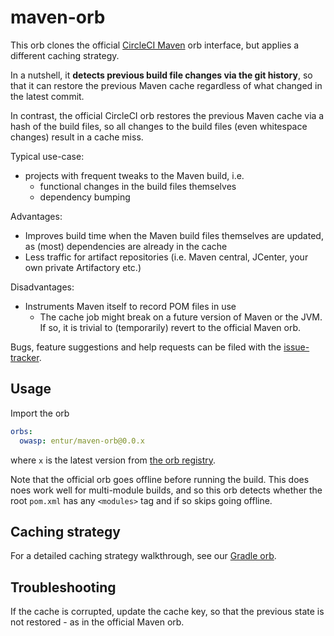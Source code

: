 # maven-orb
This orb clones the official [CircleCI Maven] orb interface, but applies a different caching strategy. 

In a nutshell, it __detects previous build file changes via the git history__, so that it can restore the previous Maven cache regardless of what changed in the latest commit.

In contrast, the official CircleCI orb restores the previous Maven cache via a hash of the build files, so all changes to the build files (even whitespace changes) result in a cache miss. 

Typical use-case:

 * projects with frequent tweaks to the Maven build, i.e.
   * functional changes in the build files themselves
   * dependency bumping

Advantages:

 * Improves build time when the Maven build files themselves are updated, as (most) dependencies are already in the cache
 * Less traffic for artifact repositories (i.e. Maven central, JCenter, your own private Artifactory etc.)

Disadvantages:

 *  Instruments Maven itself to record POM files in use
      * The cache job might break on a future version of Maven or the JVM. If so, it is trivial to (temporarily) revert to the official Maven orb.
      
Bugs, feature suggestions and help requests can be filed with the [issue-tracker].

## Usage
Import the orb

```yaml
orbs:
  owasp: entur/maven-orb@0.0.x
```

where `x` is the latest version from [the orb registry](https://circleci.com/orbs/registry/orb/entur/maven-orb).

Note that the official orb goes offline before running the build. This does noes work well for multi-module builds, and so this orb detects whether the root `pom.xml` has any `<modules>` tag and if so skips going offline.

## Caching strategy
For a detailed caching strategy walkthrough, see our [Gradle orb](https://github.com/entur/gradle-orb).

## Troubleshooting
If the cache is corrupted, update the cache key, so that the previous state is not restored - as in the official Maven orb.

[issue-tracker]:               https://github.com/entur/maven-orb
[CircleCI Maven]:             https://circleci.com/orbs/registry/orb/circleci/maven
